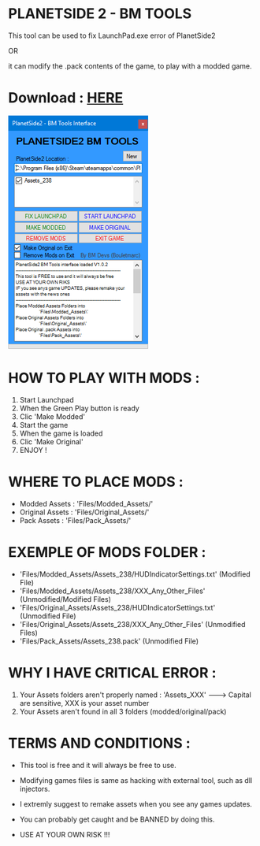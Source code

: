 # PLANETSIDE 2 - BM TOOLS

This tool can be used to fix LaunchPad.exe error of PlanetSide2

OR 

it can modify the .pack contents of the game, to play with a modded game.

# Download : [HERE][]

![alt tag](https://raw.githubusercontent.com/bouletmarc/PlanetSide2_BM_Tools/master/GUI_Exemple.png)

# HOW TO PLAY WITH MODS :

1. Start Launchpad
2. When the Green Play button is ready
3. Clic 'Make Modded'
4. Start the game
5. When the game is loaded
6. Clic 'Make Original'
7. ENJOY !

# WHERE TO PLACE MODS :

- Modded Assets : 'Files/Modded_Assets/'
- Original Assets : 'Files/Original_Assets/'
- Pack Assets : 'Files/Pack_Assets/'

# EXEMPLE OF MODS FOLDER :

- 'Files/Modded_Assets/Assets_238/HUDIndicatorSettings.txt'		(Modified File)
- 'Files/Modded_Assets/Assets_238/XXX_Any_Other_Files' 			(Unmodified/Modified Files)
- 'Files/Original_Assets/Assets_238/HUDIndicatorSettings.txt'	(Unmodified File)
- 'Files/Original_Assets/Assets_238/XXX_Any_Other_Files' 		(Unmodified Files)
- 'Files/Pack_Assets/Assets_238.pack'							(Unmodified File)

# WHY I HAVE CRITICAL ERROR :

1. Your Assets folders aren't properly named : 'Assets_XXX' ---> Capital are sensitive, XXX is your asset number
2. Your Assets aren't found in all 3 folders (modded/original/pack)

# TERMS AND CONDITIONS :

- This tool is free and it will always be free to use.
- Modifying games files is same as hacking with external tool, such as dll injectors.
- I extremly suggest to remake assets when you see any games updates.
- You can probably get caught and be BANNED by doing this.

- USE AT YOUR OWN RISK !!!

[HERE]: <https://github.com/bouletmarc/PlanetSide2_BM_Tools/archive/master.zip>
